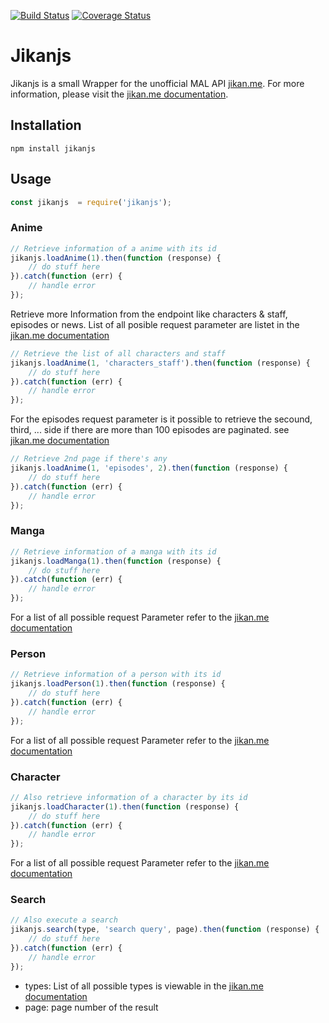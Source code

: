 [![Build Status](https://travis-ci.org/zuritor/jikanjs.svg?branch=master)](https://travis-ci.org/zuritor/jikanjs) [![Coverage Status](https://coveralls.io/repos/github/zuritor/jikanjs/badge.svg?branch=master)](https://coveralls.io/github/zuritor/jikanjs?branch=master)

Jikanjs
=======

Jikanjs is a small Wrapper for the unofficial MAL API [jikan.me](https://github.com/jikan-me/jikan). For more information, please visit the [jikan.me documentation](https://jikan.me/docs).

## Installation

`npm install jikanjs`

## Usage

```javascript
const jikanjs  = require('jikanjs');
```

### Anime

```javascript
// Retrieve information of a anime with its id
jikanjs.loadAnime(1).then(function (response) {
    // do stuff here
}).catch(function (err) {
    // handle error
});
```

Retrieve more Information from the endpoint like characters & staff, episodes or news. List of all posible request parameter are listet in the [jikan.me documentation](https://jikan.docs.apiary.io/#reference/0/anime)

```javascript
// Retrieve the list of all characters and staff
jikanjs.loadAnime(1, 'characters_staff').then(function (response) {
    // do stuff here
}).catch(function (err) {
    // handle error
});
```

For the episodes request parameter is it possible to retrieve the secound, third, ... side if there are more than 100 episodes are paginated. see [jikan.me documentation](https://jikan.docs.apiary.io/#reference/0/anime)

```javascript
// Retrieve 2nd page if there's any
jikanjs.loadAnime(1, 'episodes', 2).then(function (response) {
    // do stuff here
}).catch(function (err) {
    // handle error
});
```

### Manga

```javascript
// Retrieve information of a manga with its id
jikanjs.loadManga(1).then(function (response) {
    // do stuff here
}).catch(function (err) {
    // handle error
});
```

For a list of all possible request Parameter refer to the [jikan.me documentation](https://jikan.docs.apiary.io/#reference/0/manga)

### Person

```javascript
// Retrieve information of a person with its id
jikanjs.loadPerson(1).then(function (response) {
    // do stuff here
}).catch(function (err) {
    // handle error
});
```

For a list of all possible request Parameter refer to the [jikan.me documentation](https://jikan.docs.apiary.io/#reference/0/person)

### Character

```javascript
// Also retrieve information of a character by its id
jikanjs.loadCharacter(1).then(function (response) {
    // do stuff here
}).catch(function (err) {
    // handle error
});
```

For a list of all possible request Parameter refer to the [jikan.me documentation](https://jikan.docs.apiary.io/#reference/0/character)

### Search

```javascript
// Also execute a search
jikanjs.search(type, 'search query', page).then(function (response) {
    // do stuff here
}).catch(function (err) {
    // handle error
});
```

* types: List of all possible types is viewable in the [jikan.me documentation](https://jikan.docs.apiary.io/#reference/0/search)
* page: page number of the result